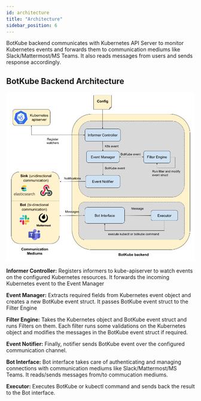 ```yaml
---
id: architecture
title: "Architecture"
sidebar_position: 6
---
```


BotKube backend communicates with Kubernetes API Server to monitor Kubernetes events and forwards them to communication mediums like Slack/Mattermost/MS Teams. It also reads messages from users and sends response accordingly.

## BotKube Backend Architecture

![architecture](assets/architecture.png)

**Informer Controller:** Registers informers to kube-apiserver to watch events on the configured Kubernetes resources. It forwards the incoming Kubernetes event to the Event Manager

**Event Manager:** Extracts required fields from Kubernetes event object and creates a new BotKube event struct. It passes BotKube event struct to the Filter Engine

**Filter Engine:** Takes the Kubernetes object and BotKube event struct and runs Filters on them. Each filter runs some validations on the Kubernetes object and modifies the messages in the BotKube event struct if required.

**Event Notifier:** Finally, notifier sends BotKube event over the configured communication channel.

**Bot Interface:** Bot interface takes care of authenticating and managing connections with communication mediums like Slack/Mattermost/MS Teams. It reads/sends messages from/to commucation mediums.

**Executor:** Executes BotKube or kubectl command and sends back the result to the Bot interface.
